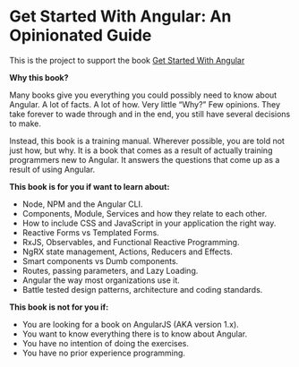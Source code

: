 # Get Started With Angular: An Opinionated Guide
This is the project to support the book [Get Started With Angular](https://davembush.github.io/get-started-with-angular/)

**Why this book?**

Many books give you everything you could possibly need to know about Angular. A lot of facts. A lot of how. Very little “Why?” Few opinions. They take forever to wade through and in the end, you still have several decisions to make.

Instead, this book is a training manual. Wherever possible, you are told not just how, but why. It is a book that comes as a result of actually training programmers new to Angular. It answers the questions that come up as a result of using Angular.

**This book is for you if want to learn about:**

- Node, NPM and the Angular CLI.
- Components, Module, Services and how they relate to each other.
- How to include CSS and JavaScript in your application the right way.
- Reactive Forms vs Templated Forms.
- RxJS, Observables, and Functional Reactive Programming.
- NgRX state management, Actions, Reducers and Effects.
- Smart components vs Dumb components.
- Routes, passing parameters, and Lazy Loading.
- Angular the way most organizations use it.
- Battle tested design patterns, architecture and coding standards.

**This book is not for you if:**
- You are looking for a book on AngularJS (AKA version 1.x).
- You want to know everything there is to know about Angular.
- You have no intention of doing the exercises.
- You have no prior experience programming.
